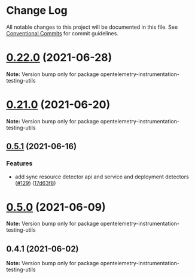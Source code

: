 # Change Log

All notable changes to this project will be documented in this file.
See [Conventional Commits](https://conventionalcommits.org) for commit guidelines.

# [0.22.0](https://github.com/aspecto-io/opentelemetry-ext-js/compare/opentelemetry-instrumentation-testing-utils@0.21.0...opentelemetry-instrumentation-testing-utils@0.22.0) (2021-06-28)

**Note:** Version bump only for package opentelemetry-instrumentation-testing-utils





# [0.21.0](https://github.com/aspecto-io/opentelemetry-ext-js/compare/opentelemetry-instrumentation-testing-utils@0.5.1...opentelemetry-instrumentation-testing-utils@0.21.0) (2021-06-20)

**Note:** Version bump only for package opentelemetry-instrumentation-testing-utils





## [0.5.1](https://github.com/aspecto-io/opentelemetry-ext-js/compare/opentelemetry-instrumentation-testing-utils@0.5.0...opentelemetry-instrumentation-testing-utils@0.5.1) (2021-06-16)


### Features

* add sync resource detector api and service and deployment detectors ([#129](https://github.com/aspecto-io/opentelemetry-ext-js/issues/129)) ([17d63f8](https://github.com/aspecto-io/opentelemetry-ext-js/commit/17d63f87e8103fecd9f6f906eed9931e2f5a4aaa))





# [0.5.0](https://github.com/aspecto-io/opentelemetry-ext-js/compare/opentelemetry-instrumentation-testing-utils@0.4.1...opentelemetry-instrumentation-testing-utils@0.5.0) (2021-06-09)

**Note:** Version bump only for package opentelemetry-instrumentation-testing-utils





## 0.4.1 (2021-06-02)

**Note:** Version bump only for package opentelemetry-instrumentation-testing-utils
